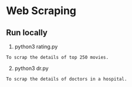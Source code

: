 # Web Scraping

## Run locally

1. python3 rating.py

```shell
To scrap the details of top 250 movies.
```

2. python3 dr.py

```shell
To scrap the details of doctors in a hospital.
```
